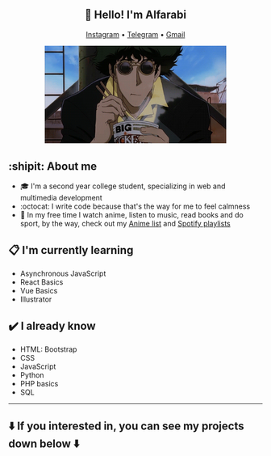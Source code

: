 <h2 align="center">👋 Hello! I'm Alfarabi </h2> 
<p align="center">
  <a href="https://www.instagram.com/despicable_0/">Instagram</a> •
  <a href="https://t.me/Despicable_0">Telegram</a> •
  <a href="mailto:despicablegrand@gmail.com">Gmail</a>
</p> 

<p align="center">
  <img src="Bebop.gif" width="360" title="Cowboy">
</p>

## :shipit: About me
* :mortar_board: I'm a second year college student, specializing in web and multimedia development
* :octocat: I write code because that's the way for me to feel calmness
* :walking: In my free time I watch anime, listen to music, read books and do sport, by the way, check out my [Anime list](yummyanime.club/users/id585219) and [Spotify playlists](https://open.spotify.com/user/cukziv71yqg6oqvtqak23s3mp?si=DTXuytkDSvqLD8Jq12lcvg)

## :clipboard: I'm currently learning
* Asynchronous JavaScript 
* React Basics
* Vue Basics
* Illustrator

## :heavy_check_mark: I already know
* HTML: Bootstrap
* CSS
* JavaScript
* Python
* PHP basics
* SQL
<!-- #### And some Additional tools
- Visual Studio Code
- GitHub
- Photoshop
- Figma
- Linux: Ubuntu
- Trello
- MySQL Workbench -->
------
## :arrow_down: If you interested in, you can see my projects down below :arrow_down: